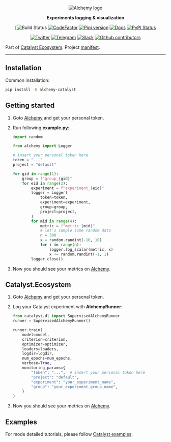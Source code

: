 <div align="center">

![Alchemy logo](https://raw.githubusercontent.com/catalyst-team/catalyst-pics/master/pics/alchemy_logo.png)

**Experiments logging & visualization**

[![Build Status](https://github.com/catalyst-team/alchemy/workflows/CI/badge.svg)
[![CodeFactor](https://www.codefactor.io/repository/github/catalyst-team/alchemy/badge)](https://www.codefactor.io/repository/github/catalyst-team/alchemy)
[![Pipi version](https://img.shields.io/pypi/v/alchemy-catalyst.svg)](https://pypi.org/project/alchemy-catalyst/)
[![Docs](https://img.shields.io/badge/dynamic/json.svg?label=docs&url=https%3A%2F%2Fpypi.org%2Fpypi%2Falchemy-catalyst%2Fjson&query=%24.info.version&colorB=brightgreen&prefix=v)](https://catalyst-team.github.io/alchemy-catalyst/index.html)
[![PyPI Status](https://pepy.tech/badge/alchemy-catalyst)](https://pepy.tech/project/alchemy-catalyst)

[![Twitter](https://img.shields.io/badge/news-on%20twitter-499feb)](https://twitter.com/catalyst_core)
[![Telegram](https://img.shields.io/badge/channel-on%20telegram-blue)](https://t.me/catalyst_team)
[![Slack](https://img.shields.io/badge/ODS-slack-red)](https://opendatascience.slack.com/messages/CGK4KQBHD)
[![Github contributors](https://img.shields.io/github/contributors/catalyst-team/alchemy.svg?logo=github&logoColor=white)](https://github.com/catalyst-team/alchemy/graphs/contributors)

</div>

Part of [Catalyst Ecosystem](https://docs.google.com/presentation/d/1D-yhVOg6OXzjo9K_-IS5vSHLPIUxp1PEkFGnpRcNCNU/edit?usp=sharing). Project [manifest](https://github.com/catalyst-team/catalyst/blob/master/MANIFEST.md).

---

## Installation

Common installation:
```bash
pip install -U alchemy-catalyst
```

## Getting started

1. Goto [Alchemy](https://alchemy.host/) and get your personal token.

2. Run following **example.py**:
    ```python
    import random
    
    from alchemy import Logger
    
    # insert your personal token here
    token = "..."
    project = "default"
    
    for gid in range(1):
        group = f"group_{gid}"
        for eid in range(2):
            experiment = f"experiment_{eid}"
            logger = Logger(
                token=token,
                experiment=experiment,
                group=group,
                project=project,
            )
            for mid in range(4):
                metric = f"metric_{mid}"
                # let's sample some random data
                n = 300
                x = random.randint(-10, 10)
                for i in range(n):
                    logger.log_scalar(metric, x)
                    x += random.randint(-1, 1)
            logger.close()
    ```
3. Now you should see your metrics on [Alchemy](https://alchemy.host/).


## Catalyst.Ecosystem

1. Goto [Alchemy](https://alchemy.host/) and get your personal token.

2. Log your Catalyst experiment with **AlchemyRunner**:
    ```python
    from catalyst.dl import SupervisedAlchemyRunner
    runner = SupervisedAlchemyRunner()
    
    runner.train(
        model=model,
        criterion=criterion,
        optimizer=optimizer,
        loaders=loaders,
        logdir=logdir,
        num_epochs=num_epochs,
        verbose=True,
        monitoring_params={
            "token": "...",  # insert your personal token here
            "project": "default",
            "experiment": "your_experiment_name",
            "group": "your_experiment_group_name",
        }
    )
    ```
3. Now you should see your metrics on [Alchemy](https://alchemy.host/).

## Examples

For mode detailed tutorials, please follow [Catalyst examples](https://github.com/catalyst-team/catalyst/tree/master/examples#tutorials).
